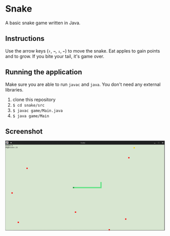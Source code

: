 # Snake
A basic snake game written in Java.

## Instructions
Use the arrow keys (`↑`, `→`, `↓`, `←`) to move the snake. Eat apples to gain points and to grow. If you bite your tail, it's game over. 

## Running the application
Make sure you are able to run `javac` and `java`. You don't need any external libraries.
1. clone this repository 
2. `$ cd snake/src`
3. `$ javac game/Main.java`
4. `$ java game/Main`

## Screenshot
![snake](screenshot.png)
